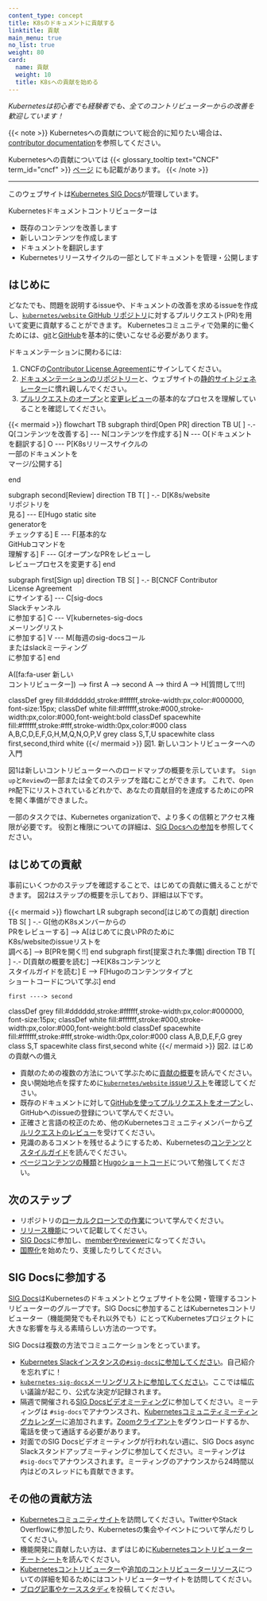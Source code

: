 ```yaml
---
content_type: concept
title: K8sのドキュメントに貢献する
linktitle: 貢献
main_menu: true
no_list: true
weight: 80
card:
  name: 貢献
  weight: 10
  title: K8sへの貢献を始める
---
```


<!-- overview -->

*Kubernetesは初心者でも経験者でも、全てのコントリビューターからの改善を歓迎しています！*

{{< note >}}
Kubernetesへの貢献について総合的に知りたい場合は、[contributor documentation](https://www.kubernetes.dev/docs/)を参照してください。

Kubernetesへの貢献については
{{< glossary_tooltip text="CNCF" term_id="cncf" >}}
[ページ](https://contribute.cncf.io/contributors/projects/#kubernetes)
にも記載があります。
{{< /note >}}

---

このウェブサイトは[Kubernetes SIG Docs](/docs/contribute/#get-involved-with-sig-docs)が管理しています。

Kubernetesドキュメントコントリビューターは

- 既存のコンテンツを改善します
- 新しいコンテンツを作成します
- ドキュメントを翻訳します
- Kubernetesリリースサイクルの一部としてドキュメントを管理・公開します

<!-- body -->

## はじめに

どなたでも、問題を説明するissueや、ドキュメントの改善を求めるissueを作成し、[`kubernetes/website` GitHub リポジトリ](https://github.com/kubernetes/website)に対するプルリクエスト(PR)を用いて変更に貢献することができます。
Kubernetesコミュニティで効果的に働くためには、[git](https://git-scm.com/)と[GitHub](https://lab.github.com/)を基本的に使いこなせる必要があります。

ドキュメンテーションに関わるには:

1. CNCFの[Contributor License Agreement](https://github.com/kubernetes/community/blob/master/CLA.md)にサインしてください。
2. [ドキュメンテーションのリポジトリー](https://github.com/kubernetes/website)と、ウェブサイトの[静的サイトジェネレーター](https://gohugo.io)に慣れ親しんでください。
3. [プルリクエストのオープン](/docs/contribute/new-content/open-a-pr/)と[変更レビュー](/ja/docs/contribute/review/reviewing-prs/)の基本的なプロセスを理解していることを確認してください。

<!-- この図のライブエディターURLについては、https://github.com/kubernetes/website/issues/28808を見てください -->
<!-- https://mermaid-js.github.io/mermaid-live-editor でMermaid Codeをライブエディターにカット/ペーストして、遊ぶこともできます -->

{{< mermaid >}}
flowchart TB
subgraph third[Open PR]
direction TB
U[ ] -.-
Q[コンテンツを改善する] --- N[コンテンツを作成する]
N --- O[ドキュメントを翻訳する]
O --- P[K8sリリースサイクルの<br>一部のドキュメントを<br>マージ/公開する]

end

subgraph second[Review]
direction TB
   T[ ] -.-
   D[K8s/website<br>リポジトリを<br>見る] --- E[Hugo static site<br>generatorを<br>チェックする]
   E --- F[基本的な<br>GitHubコマンドを<br>理解する]
   F --- G[オープンなPRをレビューし<br>レビュープロセスを変更する]
end

subgraph first[Sign up]
    direction TB
    S[ ] -.-
    B[CNCF Contributor<br>License Agreement<br>にサインする] --- C[sig-docs<br>Slackチャンネル<br>に参加する] 
    C --- V[kubernetes-sig-docs<br>メーリングリスト<br>に参加する]
    V --- M[毎週のsig-docsコール<br>またはslackミーティング<br>に参加する]
end

A([fa:fa-user 新しい<br>コントリビューター]) --> first
A --> second
A --> third
A --> H[質問して!!!]


classDef grey fill:#dddddd,stroke:#ffffff,stroke-width:px,color:#000000, font-size:15px;
classDef white fill:#ffffff,stroke:#000,stroke-width:px,color:#000,font-weight:bold
classDef spacewhite fill:#ffffff,stroke:#fff,stroke-width:0px,color:#000
class A,B,C,D,E,F,G,H,M,Q,N,O,P,V grey
class S,T,U spacewhite
class first,second,third white
{{</ mermaid >}}
図1. 新しいコントリビューターへの入門

図1は新しいコントリビューターへのロードマップの概要を示しています。
`Sign up`と`Review`の一部または全てのステップを踏むことができます。
これで、`Open PR`配下にリストされているどれかで、あなたの貢献目的を達成するためにのPRを開く準備ができました。

一部のタスクでは、Kubernetes organizationで、より多くの信頼とアクセス権限が必要です。
役割と権限についての詳細は、[SIG Docsへの参加](/ja/docs/contribute/participate/)を参照してください。

## はじめての貢献

事前にいくつかのステップを確認することで、はじめての貢献に備えることができます。
図2はステップの概要を示しており、詳細は以下です。

<!-- この図のライブエディターURLについては、https://github.com/kubernetes/website/issues/28808を見てください -->
<!-- https://mermaid-js.github.io/mermaid-live-editor でMermaid Codeをライブエディターにカット/ペーストして、遊ぶこともできます -->

{{< mermaid >}}
flowchart LR
    subgraph second[はじめての貢献]
    direction TB
    S[ ] -.-
    G[他のK8sメンバーからの<br>PRをレビューする] -->
    A[はじめてに良いPRのために<br>K8s/websiteのissueリストを<br>調べる] --> B[PRを開く!!]
    end
    subgraph first[提案された準備]
    direction TB
       T[ ] -.-
       D[貢献の概要を読む] -->E[K8sコンテンツと<br>スタイルガイドを読む]
       E --> F[Hugoのコンテンツタイプと<br>ショートコードについて学ぶ]
    end
    

    first ----> second
     

classDef grey fill:#dddddd,stroke:#ffffff,stroke-width:px,color:#000000, font-size:15px;
classDef white fill:#ffffff,stroke:#000,stroke-width:px,color:#000,font-weight:bold
classDef spacewhite fill:#ffffff,stroke:#fff,stroke-width:0px,color:#000
class A,B,D,E,F,G grey
class S,T spacewhite
class first,second white
{{</ mermaid >}}
図2. はじめの貢献への備え

- 貢献のための複数の方法について学ぶために[貢献の概要](/ja/docs/contribute/new-content/)を読んでください。
- 良い開始地点を探すために[`kubernetes/website` issueリスト](https://github.com/kubernetes/website/issues/)を確認してください。
- 既存のドキュメントに対して[GitHubを使ってプルリクエストをオープン](/docs/contribute/new-content/open-a-pr/#changes-using-github)し、GitHubへのissueの登録について学んでください。
- 正確さと言語の校正のため、他のKubernetesコミュニティメンバーから[プルリクエストのレビュー](/docs/contribute/review/reviewing-prs/)を受けてください。
- 見識のあるコメントを残せるようにするため、Kubernetesの[コンテンツ](/ja/docs/contribute/style/content-guide/)と[スタイルガイド](/docs/contribute/style/style-guide/)を読んでください。
- [ページコンテンツの種類](/docs/contribute/style/page-content-types/)と[Hugoショートコード](/docs/contribute/style/hugo-shortcodes/)について勉強してください。

## 次のステップ

- リポジトリの[ローカルクローンでの作業](/docs/contribute/new-content/open-a-pr/#fork-the-repo)について学んでください。
- [リリース機能](/docs/contribute/new-content/new-features/)について記載してください。
- [SIG Docs](/ja/docs/contribute/participate/)に参加し、[memberやreviewer](/docs/contribute/participate/roles-and-responsibilities/)になってください。
- [国際化](/ja/docs/contribute/localization/)を始めたり、支援したりしてください。

## SIG Docsに参加する

[SIG Docs](/ja/docs/contribute/participate/)はKubernetesのドキュメントとウェブサイトを公開・管理するコントリビューターのグループです。SIG Docsに参加することはKubernetesコントリビューター（機能開発でもそれ以外でも）にとってKubernetesプロジェクトに大きな影響を与える素晴らしい方法の一つです。

SIG Docsは複数の方法でコミュニケーションをとっています。

- [Kubernetes Slackインスタンスの`#sig-docs`に参加してください](https://slack.k8s.io/)。自己紹介を忘れずに！
- [`kubernetes-sig-docs`メーリングリストに参加してください](https://groups.google.com/forum/#!forum/kubernetes-sig-docs)。ここでは幅広い議論が起こり、公式な決定が記録されます。
- 隔週で開催される[SIG Docsビデオミーティング](https://github.com/kubernetes/community/tree/master/sig-docs)に参加してください。ミーティングは `#sig-docs`でアナウンスされ、[Kubernetesコミュニティミーティングカレンダー](https://calendar.google.com/calendar/embed?src=cgnt364vd8s86hr2phapfjc6uk%40group.calendar.google.com&ctz=America/Los_Angeles)に追加されます。[Zoomクライアント](https://zoom.us/download)をダウンロードするか、電話を使って通話する必要があります。
- 対面でのSIG Docsビデオミーティングが行われない週に、SIG Docs async Slackスタンドアップミーティングに参加してください。ミーティングは`#sig-docs`でアナウンスされます。ミーティングのアナウンスから24時間以内はどのスレッドにも貢献できます。

## その他の貢献方法

- [Kubernetesコミュニティサイト](/community/)を訪問してください。TwitterやStack Overflowに参加したり、Kubernetesの集会やイベントについて学んだりしてください。
- 機能開発に貢献したい方は、まずはじめに[Kubernetesコントリビューターチートシート](https://www.kubernetes.dev/docs/contributor-cheatsheet/)を読んでください。
- [Kubernetesコントリビューター](https://www.kubernetes.dev/)や[追加のコントリビューターリソース](https://www.kubernetes.dev/resources/)についての詳細を知るためにはコントリビューターサイトを訪問してください。
- [ブログ記事やケーススタディ](/docs/contribute/new-content/blogs-case-studies/)を投稿してください。
